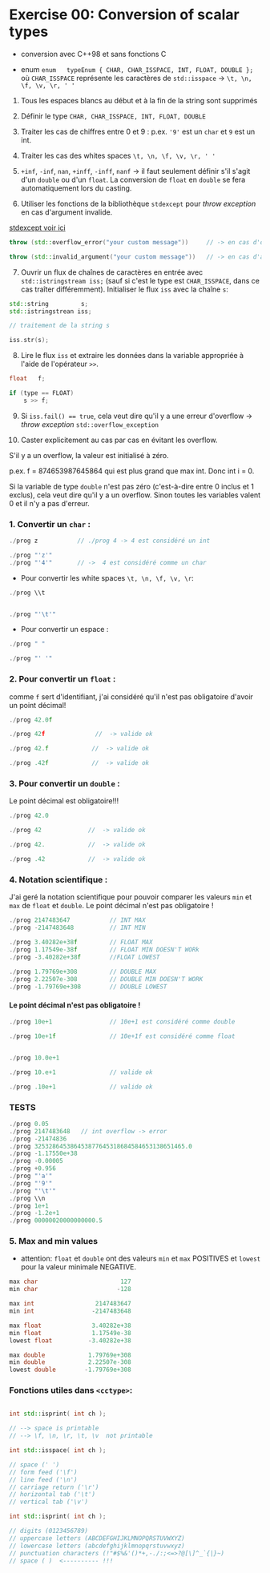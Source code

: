 # Exercise 00: Conversion of scalar types

- conversion avec C++98 et sans fonctions C

-  enum `enum	typeEnum { CHAR, CHAR_ISSPACE, INT, FLOAT, DOUBLE };` où
  `CHAR_ISSPACE` représente les caractères de `std::isspace` -> `\t, \n, \f, \v, \r, ' '`

1) Tous les espaces blancs au début et à la fin de la string sont supprimés


2) Définir le type `CHAR, CHAR_ISSPACE, INT, FLOAT, DOUBLE`


3) Traiter les cas de chiffres entre 0 et 9 : p.ex. `'9'` est un `char` et `9` est un int.


4) Traiter les cas des whites spaces `\t, \n, \f, \v, \r, ' '`


5) `+inf`, `-inf`,  `nan`, `+inff`, `-inff`, `nanf` -> il faut seulement définir s'il s'agit d'un `double` ou d'un `float`.
La conversion de `float` en `double` se fera automatiquement lors du casting.


6) Utiliser les fonctions de la bibliothèque `stdexcept` pour _throw exception_ en cas d'argument invalide. 

[ stdexcept voir ici](https://en.cppreference.com/w/cpp/header/stdexcept)

```c++
throw (std::overflow_error("your custom message"))     // -> en cas d'overflow

throw (std::invalid_argument("your custom message"))   // -> en cas d'argument invaldie
```


7) Ouvrir un flux de chaînes de caractères en entrée avec `std::istringstream iss;` (sauf si c'est le type est `CHAR_ISSPACE`, dans ce cas traîter différemment).
Initialiser le flux `iss` avec la chaîne `s`:

```c++
std::string         s;
std::istringstrean iss;

// traitement de la string s

iss.str(s);
```

8) Lire le flux `iss` et extraire les données dans la variable appropriée
à l'aide de l'opérateur `>>`.

```c++
float   f;

if (type == FLOAT)
    s >> f;
```

9) Si `iss.fail() == true`, cela veut dire qu'il y a une erreur d'overflow -> _throw exception_ `std::overflow_exception`


10) Caster explicitement au cas par cas en évitant les overflow. 

S'il y a un overflow, la valeur est initialisé à zéro.

p.ex. f = 874653987645864 qui est plus grand que max int. Donc int i = 0.

Si la variable de type `double` n'est pas zéro (c'est-à-dire entre 0 inclus et 1 exclus), cela 
veut dire qu'il y a un overflow. Sinon toutes les variables valent 0 et il n'y a pas d'erreur.



### 1. Convertir un `char` :

```c++
./prog z           // ./prog 4 -> 4 est considéré un int

./prog "'z'"
./prog "'4'"       // ->  4 est considéré comme un char
```

- Pour convertir les white spaces `\t, \n, \f, \v, \r`:

 ```c++
./prog \\t


./prog "'\t'"
```

- Pour convertir un espace :
```c++
./prog " "

./prog "' '"
```

### 2. Pour convertir un `float` :

comme `f` sert d'identifiant, j'ai considéré qu'il n'est pas obligatoire d'avoir un point décimal!

```c++
./prog 42.0f 

./prog 42f              //  -> valide ok

./prog 42.f            //  -> valide ok

./prog .42f            //  -> valide ok
```

### 3. Pour convertir un `double` :

Le point décimal est obligatoire!!!

```c++
./prog 42.0 

./prog 42             //  -> valide ok

./prog 42.            //  -> valide ok

./prog .42            //  -> valide ok
```

### 4. Notation scientifique :

J'ai geré la notation scientifique pour pouvoir comparer les valeurs `min` et `max` de `float` et `double`.
Le point décimal n'est pas obligatoire !

```c++
./prog 2147483647           // INT MAX 
./prog -2147483648          // INT MIN 

./prog 3.40282e+38f         // FLOAT MAX 
./prog 1.17549e-38f         // FLOAT MIN DOESN'T WORk
./prog -3.40282e+38f        //FLOAT LOWEST
        
./prog 1.79769e+308         // DOUBLE MAX 
./prog 2.22507e-308         // DOUBLE MIN DOESN'T WORK
./prog -1.79769e+308        // DOUBLE LOWEST

```

#### Le point décimal n'est pas obligatoire !

```c++
./prog 10e+1                // 10e+1 est considéré comme double

./prog 10e+1f               // 10e+1f est considéré comme float


./prog 10.0e+1               

./prog 10.e+1               // valide ok

./prog .10e+1               // valide ok
```


### TESTS


```c++
./prog 0.05
./prog 2147483648   // int overflow -> error
./prog -21474836
./prog 325328645386453877645318684584653138651465.0 
./prog -1.17550e+38
./prog -0.00005 
./prog +0.956
./prog "'a'"
./prog "'9'"
./prog "'\t'"
./prog \\n
./prog 1e+1
./prog -1.2e+1
./prog 00000020000000000.5
```

### 5. Max and min values

- attention: `float` et `double` ont des valeurs `min` et `max` POSITIVES et `lowest` pour la valeur minimale NEGATIVE.

```c++
max char                       127
min char                      -128

max int                 2147483647
min int                -2147483648

max float              3.40282e+38      
min float              1.17549e-38
lowest float          -3.40282e+38

max double            1.79769e+308
min double            2.22507e-308
lowest double        -1.79769e+308
```

### Fonctions utiles dans `<cctype>`:

```c++

int std::isprint( int ch );

// --> space is printable 
// --> \f, \n, \r, \t, \v  not printable
```
```c++
int std::isspace( int ch );

// space (' ')
// form feed ('\f')
// line feed ('\n')
// carriage return ('\r')
// horizontal tab ('\t')
// vertical tab ('\v')
```
```c++
int std::isprint( int ch );

// digits (0123456789)
// uppercase letters (ABCDEFGHIJKLMNOPQRSTUVWXYZ)
// lowercase letters (abcdefghijklmnopqrstuvwxyz)
// punctuation characters (!"#$%&'()*+,-./:;<=>?@[\]^_`{|}~)
// space ( )  <---------- !!!
```


